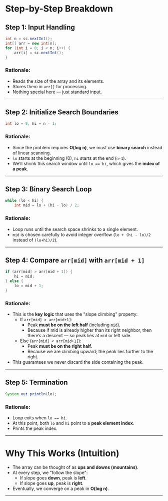 # Step-by-Step Breakdown

## **Step 1: Input Handling**

```java
int n = sc.nextInt();
int[] arr = new int[n];
for (int i = 0; i < n; i++) {
    arr[i] = sc.nextInt();
}

```

### Rationale:

- Reads the size of the array and its elements.
- Stores them in `arr[]` for processing.
- Nothing special here — just standard input.

---

## **Step 2: Initialize Search Boundaries**

```java
int lo = 0, hi = n - 1;

```

### Rationale:

- Since the problem requires **O(log n)**, we must use **binary search** instead of linear scanning.
- `lo` starts at the beginning (0), `hi` starts at the end (`n-1`).
- We’ll shrink this search window until `lo == hi`, which gives the **index of a peak**.

---

## **Step 3: Binary Search Loop**

```java
while (lo < hi) {
    int mid = lo + (hi - lo) / 2;

```

### Rationale:

- Loop runs until the search space shrinks to a single element.
- `mid` is chosen carefully to avoid integer overflow (`lo + (hi - lo)/2` instead of `(lo+hi)/2`).

---

## **Step 4: Compare `arr[mid]` with `arr[mid + 1]`**

```java
if (arr[mid] > arr[mid + 1]) {
    hi = mid;
} else {
    lo = mid + 1;
}

```

### Rationale:

- This is the **key logic** that uses the "slope climbing" property:
    - If `arr[mid] > arr[mid+1]`:
        - Peak **must be on the left half** (including `mid`).
        - Because if mid is already higher than its right neighbor, then there’s a descent — so peak lies at `mid` or left side.
    - Else (`arr[mid] < arr[mid+1]`):
        - Peak **must be on the right half**.
        - Because we are climbing upward; the peak lies further to the right.
- This guarantees we never discard the side containing the peak.

---

## **Step 5: Termination**

```java
System.out.println(lo);

```

### Rationale:

- Loop exits when `lo == hi`.
- At this point, both `lo` and `hi` point to a **peak element index**.
- Prints the peak index.

---

# Why This Works (Intuition)

- The array can be thought of as **ups and downs (mountains)**.
- At every step, we "follow the slope":
    - If slope goes **down**, peak is **left**.
    - If slope goes **up**, peak is **right**.
- Eventually, we converge on a peak in **O(log n)**.

---